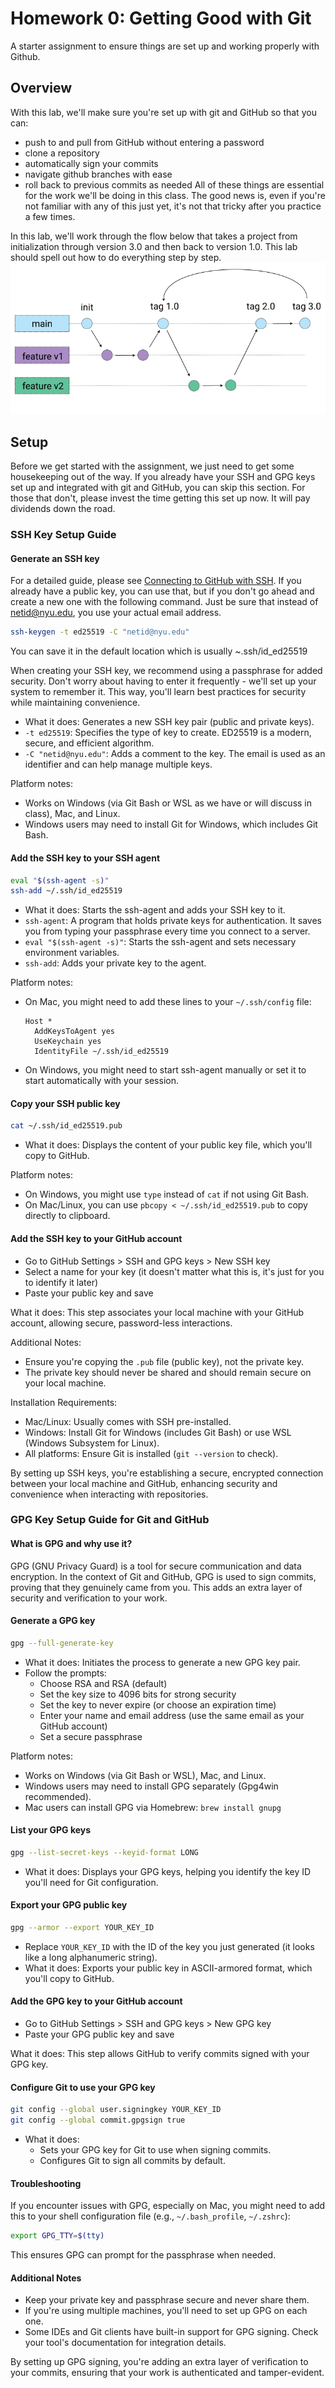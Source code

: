 # Homework 0: Getting Good with Git
A starter assignment to ensure things are set up and working properly with Github.

## Overview
With this lab, we'll make sure you're set up with git and GitHub so that you can:
- push to and pull from GitHub without entering a password
- clone a repository
- automatically sign your commits
- navigate github branches with ease
- roll back to previous commits as needed
All of these things are essential for the work we'll be doing in this class. The good news is, even if you're not familiar with any of this just yet, it's not that tricky after you practice a few times.

In this lab, we'll work through the flow below that takes a project from initialization through version 3.0 and then back to version 1.0. This lab should spell out how to do everything step by step.
![workflow](images/workflow.png)

## Setup
Before we get started with the assignment, we just need to get some housekeeping out of the way. If you already have your SSH and GPG keys set up and integrated with git and GitHub, you can skip this section. For those that don't, please invest the time getting this set up now. It will pay dividends down the road.

### SSH Key Setup Guide

#### Generate an SSH key
For a detailed guide, please see [Connecting to GitHub with SSH](https://docs.github.com/en/authentication/connecting-to-github-with-ssh). If you already have a public key, you can use that, but if you don't go ahead and create a new one with the following command. Just be sure that instead of netid@nyu.edu, you use your actual email address.
```bash
ssh-keygen -t ed25519 -C "netid@nyu.edu"
```
You can save it in the default location which is usually ~.ssh/id_ed25519

When creating your SSH key, we recommend using a passphrase for added security. Don't worry about having to enter it frequently - we'll set up your system to remember it. This way, you'll learn best practices for security while maintaining convenience.

- What it does: Generates a new SSH key pair (public and private keys).
- `-t ed25519`: Specifies the type of key to create. ED25519 is a modern, secure, and efficient algorithm.
- `-C "netid@nyu.edu"`: Adds a comment to the key. The email is used as an identifier and can help manage multiple keys.

Platform notes:
- Works on Windows (via Git Bash or WSL as we have or will discuss in class), Mac, and Linux.
- Windows users may need to install Git for Windows, which includes Git Bash.

#### Add the SSH key to your SSH agent

```bash
eval "$(ssh-agent -s)"
ssh-add ~/.ssh/id_ed25519
```

- What it does: Starts the ssh-agent and adds your SSH key to it.
- `ssh-agent`: A program that holds private keys for authentication. It saves you from typing your passphrase every time you connect to a server.
- `eval "$(ssh-agent -s)"`: Starts the ssh-agent and sets necessary environment variables.
- `ssh-add`: Adds your private key to the agent.

Platform notes:
- On Mac, you might need to add these lines to your `~/.ssh/config` file:
  ```
  Host *
    AddKeysToAgent yes
    UseKeychain yes
    IdentityFile ~/.ssh/id_ed25519
  ```
- On Windows, you might need to start ssh-agent manually or set it to start automatically with your session.

#### Copy your SSH public key

```bash
cat ~/.ssh/id_ed25519.pub
```

- What it does: Displays the content of your public key file, which you'll copy to GitHub.

Platform notes:
- On Windows, you might use `type` instead of `cat` if not using Git Bash.
- On Mac/Linux, you can use `pbcopy < ~/.ssh/id_ed25519.pub` to copy directly to clipboard.

#### Add the SSH key to your GitHub account

- Go to GitHub Settings > SSH and GPG keys > New SSH key
- Select a name for your key (it doesn't matter what this is, it's just for you to identify it later)
- Paste your public key and save

What it does: This step associates your local machine with your GitHub account, allowing secure, password-less interactions.

Additional Notes:
- Ensure you're copying the `.pub` file (public key), not the private key.
- The private key should never be shared and should remain secure on your local machine.

Installation Requirements:
- Mac/Linux: Usually comes with SSH pre-installed.
- Windows: Install Git for Windows (includes Git Bash) or use WSL (Windows Subsystem for Linux).
- All platforms: Ensure Git is installed (`git --version` to check).

By setting up SSH keys, you're establishing a secure, encrypted connection between your local machine and GitHub, enhancing security and convenience when interacting with repositories.

### GPG Key Setup Guide for Git and GitHub

#### What is GPG and why use it?

GPG (GNU Privacy Guard) is a tool for secure communication and data encryption. In the context of Git and GitHub, GPG is used to sign commits, proving that they genuinely came from you. This adds an extra layer of security and verification to your work.

#### Generate a GPG key

```bash
gpg --full-generate-key
```

- What it does: Initiates the process to generate a new GPG key pair.
- Follow the prompts:
  - Choose RSA and RSA (default)
  - Set the key size to 4096 bits for strong security
  - Set the key to never expire (or choose an expiration time)
  - Enter your name and email address (use the same email as your GitHub account)
  - Set a secure passphrase

Platform notes:
- Works on Windows (via Git Bash or WSL), Mac, and Linux.
- Windows users may need to install GPG separately (Gpg4win recommended).
- Mac users can install GPG via Homebrew: `brew install gnupg`

#### List your GPG keys

```bash
gpg --list-secret-keys --keyid-format LONG
```

- What it does: Displays your GPG keys, helping you identify the key ID you'll need for Git configuration.

#### Export your GPG public key

```bash
gpg --armor --export YOUR_KEY_ID
```

- Replace `YOUR_KEY_ID` with the ID of the key you just generated (it looks like a long alphanumeric string).
- What it does: Exports your public key in ASCII-armored format, which you'll copy to GitHub.

#### Add the GPG key to your GitHub account

- Go to GitHub Settings > SSH and GPG keys > New GPG key
- Paste your GPG public key and save

What it does: This step allows GitHub to verify commits signed with your GPG key.

#### Configure Git to use your GPG key

```bash
git config --global user.signingkey YOUR_KEY_ID
git config --global commit.gpgsign true
```

- What it does: 
  - Sets your GPG key for Git to use when signing commits.
  - Configures Git to sign all commits by default.

#### Troubleshooting

If you encounter issues with GPG, especially on Mac, you might need to add this to your shell configuration file (e.g., `~/.bash_profile`, `~/.zshrc`):

```bash
export GPG_TTY=$(tty)
```

This ensures GPG can prompt for the passphrase when needed.

#### Additional Notes

- Keep your private key and passphrase secure and never share them.
- If you're using multiple machines, you'll need to set up GPG on each one.
- Some IDEs and Git clients have built-in support for GPG signing. Check your tool's documentation for integration details.

By setting up GPG signing, you're adding an extra layer of verification to your commits, ensuring that your work is authenticated and tamper-evident.

## 

